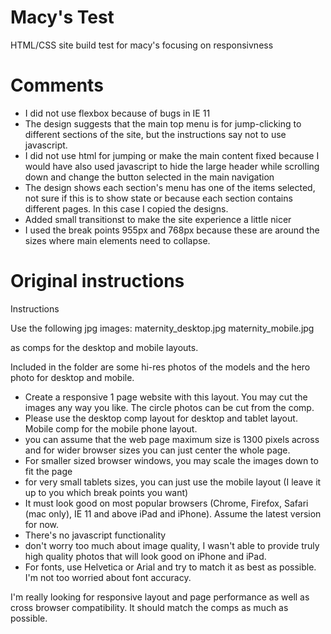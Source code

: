 # Macy's Test
HTML/CSS site build test for macy's focusing on responsivness

# Comments
- I did not use flexbox because of bugs in IE 11
- The design suggests that the main top menu is for jump-clicking to different sections of the site, but the instructions say not to use javascript.
-  I did not use html for jumping or make the main content fixed because I would have also used javascript to hide the large header while scrolling down and change the button selected in the main navigation
- The design shows each section's menu has one of the items selected, not sure if this is to show state or because each section contains different pages. In this case I copied the designs.
- Added small transitionst to make the site experience a little nicer
- I used the break points 955px and 768px because these are around the sizes where main elements need to collapse.

# Original instructions
Instructions

Use the following jpg images:
maternity_desktop.jpg
maternity_mobile.jpg

as comps for the desktop and mobile layouts.

Included in the folder are some hi-res photos of the models and the hero photo for desktop and mobile.

- Create a responsive 1 page website with this layout. You may cut the images any way you like. The circle photos can be cut from the comp.
- Please use the desktop comp layout for desktop and tablet layout. Mobile comp for the mobile phone layout.
- you can assume that the web page maximum size is 1300 pixels across and for wider browser sizes you can just center the whole page. 
- For smaller sized browser windows, you may scale the images down to fit the page
- for very small tablets sizes, you can just use the mobile layout (I leave it up to you which break points you want)
- It must look good on most popular browsers (Chrome, Firefox, Safari (mac only), IE 11 and above iPad and iPhone). Assume the latest version for now.
- There's no javascript functionality
- don't worry too much about image quality, I wasn't able to provide truly high quality photos that will look good on iPhone and iPad.
- For fonts, use Helvetica or Arial and try to match it as best as possible. I'm not too worried about font accuracy.

I'm really looking for responsive layout and page performance as well as cross browser compatibility. It should match the comps as much as possible.
